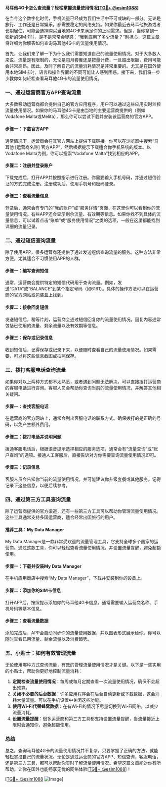 **马耳他4G卡怎么查流量？轻松掌握流量使用情况[[TG💪+ @esim1088](https://t.me/s/esim1088)]**

在当今这个数字化时代，手机流量已经成为我们生活中不可或缺的一部分。无论是旅行、工作还是日常娱乐，都需要稳定的网络支持。如果你最近去马耳他旅游或者长期居住，可能会选择购买当地的4G卡来满足你的上网需求。但是，当你拿到一张新的SIM卡时，是不是常常会疑惑：“我到底用了多少流量？”别担心，这篇文章将详细为你解答如何查询马耳他4G卡的流量使用情况。

首先，让我们来了解一下为什么我们需要知道自己的流量使用情况。对于大多数人来说，流量是有限制的，无论是包月套餐还是按量计费，一旦超出限额，费用可能会非常高昂。因此，及时了解自己的流量消耗情况是非常重要的。尤其是在国外使用本地SIM卡时，语言和操作界面的不同可能让人感到困惑。接下来，我们将一步步教你如何轻松查看马耳他4G卡的流量使用情况。

### **一、通过运营商官方APP查询流量**

大多数移动运营商都会提供自己的官方应用程序，用户可以通过这些应用实时监控流量使用情况。如果你的马耳他4G卡是由当地的主要运营商提供的（例如Vodafone Malta或Melita），那么你可以尝试下载并安装该运营商的官方APP。

#### **步骤一：下载官方APP**
通常情况下，运营商会在其官方网站上提供下载链接。你可以在浏览器中搜索“马耳他 [运营商名称] 官方APP”，然后根据提示下载适合你手机系统的版本。以Vodafone Malta为例，你可以搜索“Vodafone Malta”找到相应的APP。

#### **步骤二：注册并登录账户**
下载完成后，打开APP并按照指示进行注册。你需要输入手机号码，并通过短信验证的方式完成注册。注册成功后，使用手机号和密码登录。

#### **步骤三：查看流量信息**
登录后，通常会有专门的“我的账户”或“服务详情”页面，在这里你可以看到你的流量使用情况。有些APP还会显示剩余流量、有效期等信息。如果你找不到具体的流量信息，可以试着点击“账单”或“服务使用情况”之类的选项，一般在这里都能找到详细的流量记录。

### **二、通过短信查询流量**

除了使用APP，很多运营商还提供了通过发送短信查询流量的服务。这种方法非常方便，尤其适合不习惯使用APP的人群。

#### **步骤一：编写查询短信**
通常，运营商会提供特定的短信代码用于查询流量。例如，发送“DATA”或“BALANCE”到某个指定号码（如6161）。具体的操作方法可以在运营商的官方网站或包装盒上找到。

#### **步骤二：接收回复短信**
发送短信后，稍等片刻，运营商会通过短信回复你的流量使用情况。回复内容通常包括已使用的流量、剩余流量以及有效期等信息。

#### **步骤三：保存或记录信息**
收到短信后，记得保存或记录下来，以便随时查看自己的流量使用情况。如果需要，可以将这些信息截图或拍照保存。

### **三、拨打客服电话查询流量**

如果你对以上两种方式都不太熟悉，或者遇到问题无法解决，可以直接拨打运营商的客服电话进行咨询。客服人员会帮助你查询当前的流量使用情况，并解答其他相关疑问。

#### **步骤一：查找客服电话**
在运营商的官方网站上，通常会列出客服电话的联系方式。确保拨打的是正确的号码，以免产生额外费用。

#### **步骤二：拨打电话并说明问题**
拨通客服电话后，根据语音提示选择相应的服务选项，通常会有“流量查询”或“账户查询”的选项。接通人工客服后，直接告诉对方你需要查询流量使用情况即可。

#### **步骤三：记录信息**
客服人员会告知你当前的流量使用情况，并可能建议你升级套餐或其他服务。记得记录下这些信息，以便后续参考。

### **四、通过第三方工具查询流量**

除了运营商提供的官方渠道，还有一些第三方工具可以帮助你管理流量使用情况。这些工具通常支持多国运营商，适合经常出国旅行的用户。

#### **推荐工具：My Data Manager**
My Data Manager是一款非常受欢迎的流量管理工具，它支持全球多个国家的运营商。通过这款工具，你可以轻松查看流量使用情况，并设置流量提醒，避免超额使用。

#### **步骤一：下载并安装My Data Manager**
在手机应用商店中搜索“My Data Manager”，下载并安装到你的设备上。

#### **步骤二：添加你的SIM卡信息**
打开APP后，按照提示添加你的马耳他4G卡信息。通常需要输入运营商名称、手机号码等基本信息。

#### **步骤三：查看流量数据**
添加完成后，APP会自动同步你的流量使用数据，并以图表形式展示给你。你可以随时查看已用流量、剩余流量以及消费趋势。

### **五、小贴士：如何有效管理流量**

无论使用哪种方式查询流量，有效的管理流量使用情况才是关键。以下是一些实用的小贴士，帮助你更好地控制流量消耗：

1. **定期检查流量使用情况**：每周或每月定期查看一次流量使用情况，确保不会超出预算。
2. **关闭不必要的后台数据**：许多应用程序会在后台自动更新或下载数据，这会消耗大量流量。可以在手机设置中关闭这些功能。
3. **使用Wi-Fi代替蜂窝数据**：在有Wi-Fi的情况下尽量切换到Wi-Fi网络，以减少流量消耗。
4. **设置流量提醒**：很多运营商和第三方工具都支持设置流量提醒，当流量接近上限时会通知你，避免超额使用。

### **总结**

总之，查询马耳他4G卡的流量使用情况并不复杂，只要掌握了正确的方法，就能轻松掌控自己的流量状况。无论是通过运营商的官方APP、短信查询、客服电话，还是第三方工具，都可以帮助你实时了解流量使用情况。希望这篇文章能对你有所帮助，让你在国外也能畅享无忧的网络体验[[TG💪+ @esim1088](https://t.me/s/esim1088)]！

[[TG💪+ @esim1088](https://t.me/s/esim1088) ![Image](https://i.postimg.cc/4NQfJmqS/Snipaste-2025-05-13-00-14-12.png)]